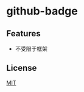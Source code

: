 # github-badge

## Features
- 不受限于框架

## License

[MIT](https://github.com/pigsking/github-badge/blob/master/LICENSE)
